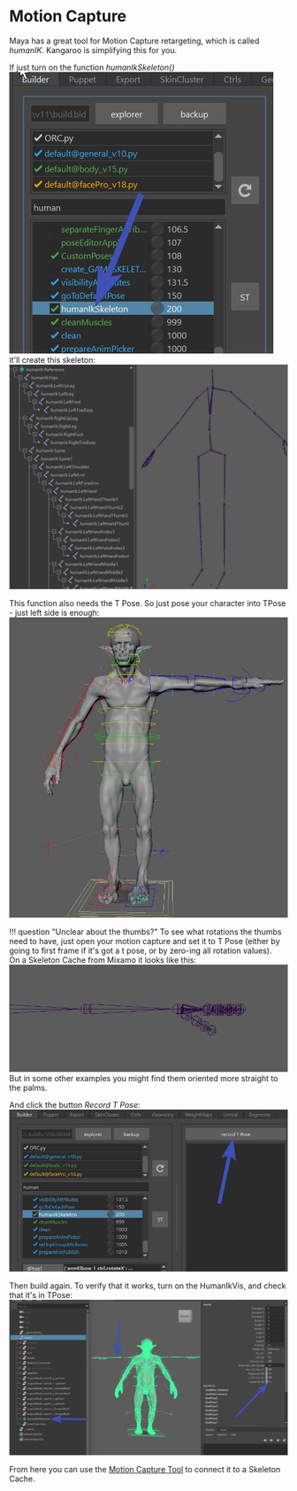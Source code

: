 

# Motion Capture
Maya has a great tool for Motion Capture retargeting, which is called *humanIK*. Kangaroo is simplifying this for you.

If just turn on the function *humanIkSkeleton()*  
![Alt text](../images/humanIk_function.jpg)    
it'll create this skeleton:  
![Alt text](../images/body_motionCaptureSkeleton.jpg)  

This function also needs the T Pose. So just pose your character into TPose - just left side is enough:  
![Alt text](../images/humanIk_rightSideTPose.jpg)

!!! question "Unclear about the thumbs?"
    To see what rotations the thumbs need to have, just open your motion capture and set it to T Pose (either by going to 
    first frame if it's got a t pose, or by zero-ing all rotation values).   
    On a Skeleton Cache from Mixamo it looks like this:  
    ![Alt text](../images/humanIk_mixamoThumbs.jpg)
    But in some other examples you might find them oriented more straight to the palms.





And click the button *Record T Pose*:  
![Alt text](../images/humanIk_recordTPose.jpg)   

Then build again. To verify that it works, turn on the HumanIkVis, and check that it's in TPose:  
![Alt text](../images/humanIk_verifyTPose.jpg)   

From here you can use the [Motion Capture Tool](../picker.md#motion-capture) to connect it to a Skeleton Cache.
